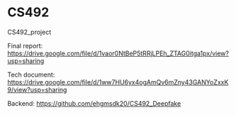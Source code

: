 # CS492
CS492_project


Final report: https://drive.google.com/file/d/1vaor0NtBeP5tRRjLPEh_ZTAG0itga1px/view?usp=sharing

Tech document: https://drive.google.com/file/d/1ww7HU6yx4ogAmQv6mZny43GANYoZxxK9/view?usp=sharing

Backend: https://github.com/ehgmsdk20/CS492_Deepfake
